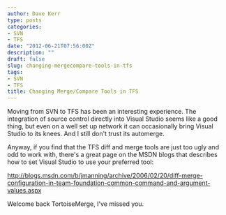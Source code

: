 ```yaml
---
author: Dave Kerr
type: posts
categories:
- SVN
- TFS
date: "2012-06-21T07:56:00Z"
description: ""
draft: false
slug: changing-mergecompare-tools-in-tfs
tags:
- SVN
- TFS
title: Changing Merge/Compare Tools in TFS
---
```



<p>Moving from SVN to TFS has been an interesting experience. The integration of source control directly into Visual Studio seems like a good thing, but even on a well set up network it can occasionally bring Visual Studio to its knees. And I still don't trust its automerge.</p>
<p>Anyway, if you find that the TFS diff and merge tools are just too ugly and odd to work with, there's a great page on the MSDN blogs that describes how to set Visual Studio to use your preferred tool:</p>
<p><a href="http://blogs.msdn.com/b/jmanning/archive/2006/02/20/diff-merge-configuration-in-team-foundation-common-command-and-argument-values.aspx">http://blogs.msdn.com/b/jmanning/archive/2006/02/20/diff-merge-configuration-in-team-foundation-common-command-and-argument-values.aspx</a></p>
<p>Welcome back TortoiseMerge, I've missed you.</p>

